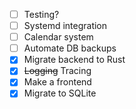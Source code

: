 - [ ] Testing?
- [ ] Systemd integration
- [ ] Calendar system
- [ ] Automate DB backups
- [x] Migrate backend to Rust
- [x] ~~Logging~~ Tracing
- [x] Make a frontend
- [x] Migrate to SQLite
